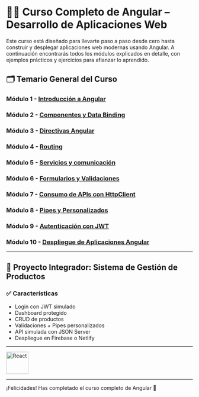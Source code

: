 # 🧑‍🏫 Curso Completo de Angular – Desarrollo de Aplicaciones Web

Este curso está diseñado para llevarte paso a paso desde cero hasta construir y desplegar aplicaciones web modernas usando Angular. A continuación encontrarás todos los módulos explicados en detalle, con ejemplos prácticos y ejercicios para afianzar lo aprendido.

## 🗂️ Temario General del Curso

### Módulo 1 - [Introducción a Angular ](./Modulo_1_Introduccion_a_Angular/Modulo_1.md)
### Módulo 2 - [Componentes y Data Binding](./Modulo_2_Componentes_y_Data_Binding/Modulo_2.md)
### Módulo 3 - [Directivas Angular ](./Modulo_3_Directivas_Angular/Modulo_3.md)
### Módulo 4 - [Routing ](./Modulo_4_Routing/Modulo_4.md)
### Módulo 5 - [Servicios y comunicación](./Modulo_5_Servicios_y_Comunicación/Modulo_5.md)
### Módulo 6 - [Formularios y Validaciones ](./Modulo_6_Formularios_y_Validaciones/Modulo_6.md)
### Módulo 7 - [Consumo de APIs con HttpClient ](./Modulo_7_Consumo_de_APIs_con_HttpClient/Modulo_7.md)
### Módulo 8 - [Pipes y Personalizados ](./Modulo_8_Pipes_y_Personalizado/Modulo_8.md)
### Módulo 9 - [Autenticación con JWT](./Modulo_9_Autenticación_con_JWT/Modulo_9.md)
### Módulo 10 - [Despliegue de Aplicaciones Angular](./Modulo_10_Despliegue_de_Aplicaciones_Angular/Modulo_10.md)

---

## 💼 Proyecto Integrador: Sistema de Gestión de Productos

### ✅ Características
- Login con JWT simulado
- Dashboard protegido
- CRUD de productos
- Validaciones + Pipes personalizados
- API simulada con JSON Server
- Despliegue en Firebase o Netlify

---

<a href="https://github.com/Eracres/React">
  <img src="https://upload.wikimedia.org/wikipedia/commons/a/a7/React-icon.svg" alt="React" width="60"/>
</a>


---

¡Felicidades! Has completado el curso completo de Angular 🎉

